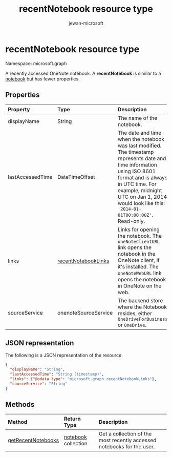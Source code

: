 ﻿---
title: "recentNotebook resource type"
description: "A recently accessed OneNote notebook. A **recentNotebook** is similar to a notebook but has fewer properties."
localization_priority: Normal
author: "jewan-microsoft"
ms.prod: ""
doc_type: resourcePageType
---

# recentNotebook resource type

Namespace: microsoft.graph

A recently accessed OneNote notebook. A **recentNotebook** is similar to a [notebook](notebook.md) but has fewer properties.

## Properties

| Property         | Type                                          | Description                                                                                                                                                                                                                                                    |
| :--------------- | :-------------------------------------------- | :------------------------------------------------------------------------------------------------------------------------------------------------------------------------------------------------------------------------------------------------------------- |
| displayName      | String                                        | The name of the notebook.                                                                                                                                                                                                                                      |
| lastAccessedTime | DateTimeOffset                                | The date and time when the notebook was last modified. The timestamp represents date and time information using ISO 8601 format and is always in UTC time. For example, midnight UTC on Jan 1, 2014 would look like this: `'2014-01-01T00:00:00Z'`. Read-only. |
| links            | [recentNotebookLinks](recentnotebooklinks.md) | Links for opening the notebook. The `oneNoteClientURL` link opens the notebook in the OneNote client, if it's installed. The `oneNoteWebURL` link opens the notebook in OneNote on the web.                                                                    |
| sourceService    | onenoteSourceService                          | The backend store where the Notebook resides, either `OneDriveForBusiness` or `OneDrive`.                                                                                                                                                                      |

## JSON representation

The following is a JSON representation of the resource.

<!-- {
  "blockType": "resource",
  "optionalProperties": [

  ],
  "@odata.type": "microsoft.graph.recentNotebook"
}-->

```json
{
  "displayName": "String",
  "lastAccessedTime": "String (timestamp)",
  "links": {"@odata.type": "microsoft.graph.recentNotebookLinks"},
  "sourceService": "String"
}
```

## Methods

| Method                                                      | Return Type                        | Description                                                            |
| :---------------------------------------------------------- | :--------------------------------- | :--------------------------------------------------------------------- |
| [getRecentNotebooks](../api/notebook-getrecentnotebooks.md) | [notebook](notebook.md) collection | Get a collection of the most recently accessed notebooks for the user. |

